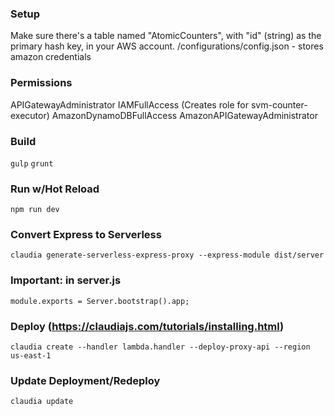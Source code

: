 ### Setup
  Make sure there's a table named "AtomicCounters", with "id" (string) as the primary hash key, in your AWS account.
  /configurations/config.json - stores amazon credentials

### Permissions
  APIGatewayAdministrator
  IAMFullAccess (Creates role for svm-counter-executor)
  AmazonDynamoDBFullAccess
  AmazonAPIGatewayAdministrator

### Build
  `gulp`
  `grunt`

### Run w/Hot Reload
  `npm run dev`

### Convert Express to Serverless
  `claudia generate-serverless-express-proxy --express-module dist/server`

### Important: in server.js
  ```module.exports = Server.bootstrap().app;```

### Deploy (https://claudiajs.com/tutorials/installing.html)
  `claudia create --handler lambda.handler --deploy-proxy-api --region us-east-1`

### Update Deployment/Redeploy
  `claudia update`
